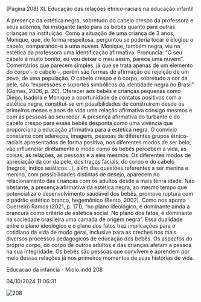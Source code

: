 [Página 208]
XI. Educação das relações étnico-raciais na educação infantil

A presença da estética negra, sobretudo do cabelo crespo da professora e seus adornos, foi instigante tanto para os bebês quanto para
outras crianças na instituição. Como a situação de uma criança de 3
anos, Monique, que, de forma respeitosa, perguntou se poderia tocar
e elogiou o cabelo, comparando-o a uma nuvem. Monique, também
negra, viu na estética da professora uma identificação afirmativa. Pronuncia: “O seu cabelo é muito bonito, eu vou deixar o meu assim, parece uma nuvem”.
Comentários que parecem simples, já que se trata apenas de um
elemento do corpo – o cabelo –, porém são formas de afirmação ou
rejeição de um povo, de uma população. O cabelo crespo e o corpo,
sobretudo a cor da pele, são “expressões e suportes simbólicos da identidade negra no Brasil” (Gomes, 2006, p. 20). Oferecer aos bebês e
crianças pequenas como Diego, Isadora e Monique a oportunidade de
contatos positivos com a estética negra, constitui-se em possibilidades
de construírem desde os primeiros meses e anos de vida uma relação
afirmativa consigo mesmos e com as pessoas ao seu redor.
A presença afirmativa do turbante e do cabelo crespo para esses
bebês desponta como uma vivência que proporciona a educação afirmativa para a estética negra. O convívio constante com adereços,
imagens, pessoas de diferentes grupos étnico-raciais apresentados de
forma positiva, nos diferentes modos de ser belo, vão influenciar diretamente o modo como os bebês percebem a vida, as coisas, as relações,
as pessoas e a eles mesmos.
Os diferentes modos de apreciação da cor da pele, dos traços faciais, do corpo e do cabelo (negros, índios asiáticos…), além das questões referentes a ser menina e menino, com possibilidades distintas
de desejo, aparecem no relacionamento das crianças com os adultos
desde a mais tenra idade.
Não obstante, a presença afirmativa da estética negra, ao mesmo
tempo que potencializa o desenvolvimento saudável dos bebês, promove ruptura com o padrão estético branco, hegemônico (Bento,
2002). Como nos aponta Guerreiro Ramos (2021, p. 171), “no plano
ideológico, é dominante ainda a brancura como critério de estética
social. No plano dos fatos, é dominante na sociedade brasileira uma
camada de origem negra”.
Essa dualidade entre o plano ideológico e o plano dos fatos traz implicações para o cotidiano da vida de modo geral, inclusive para as creches nos mais diversos processos pedagógicos de educação dos bebês.
Os aspectos do próprio corpo, do corpo de outros adultos e das
crianças afetam a pessoa na sua integridade. Os bebês são pessoas que
convivem e aprendem por meio dessas relações já nos primeiros momentos de suas histórias de vida.


Educacao da infancia - Miolo.indd 208

04/10/2024 11:06:31

![208](./img/page_208-01.jpg)
